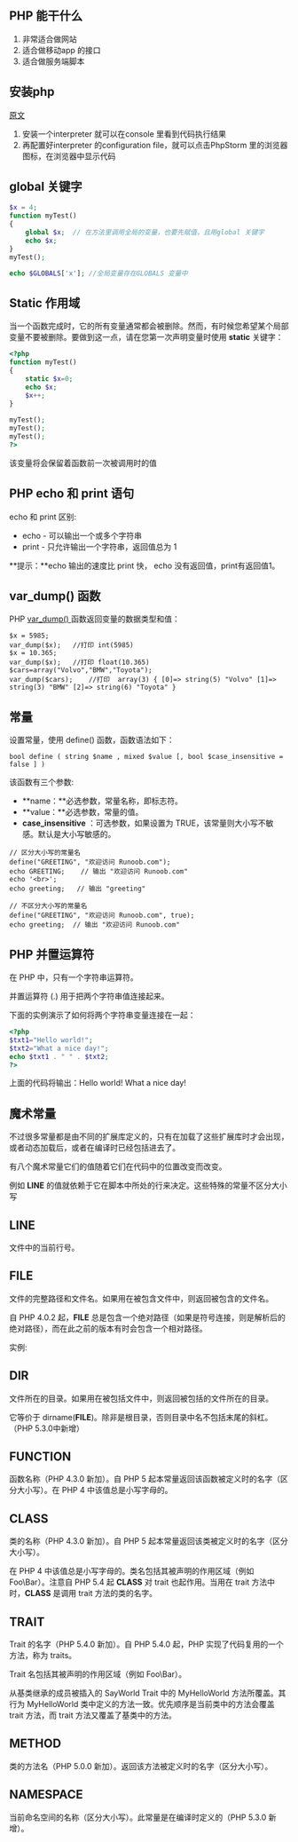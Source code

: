 ## PHP 能干什么

1. 非常适合做网站
2. 适合做移动app 的接口
3. 适合做服务端脚本

## 安装php

[原文](https://blog.csdn.net/zhonggaorong/article/details/52217484)

1. 安装一个interpreter 就可以在console 里看到代码执行结果
2. 再配置好interpreter 的configuration file，就可以点击PhpStorm 里的浏览器图标，在浏览器中显示代码

## global 关键字

```php 
$x = 4;
function myTest()
{
    global $x;  // 在方法里调用全局的变量，也要先赋值，且用global 关键字
    echo $x;
}
myTest();

echo $GLOBALS['x']; //全局变量存在GLOBALS 变量中
```

## Static 作用域

当一个函数完成时，它的所有变量通常都会被删除。然而，有时候您希望某个局部变量不要被删除。要做到这一点，请在您第一次声明变量时使用 **static** 关键字：

```php
<?php
function myTest()
{
    static $x=0;
    echo $x;
    $x++;
}
 
myTest();
myTest();
myTest();
?>
```

该变量将会保留着函数前一次被调用时的值

## PHP echo 和 print 语句

echo 和 print 区别:

- echo - 可以输出一个或多个字符串
- print - 只允许输出一个字符串，返回值总为 1

**提示：**echo 输出的速度比 print 快， echo 没有返回值，print有返回值1。

## var_dump() 函数

PHP [var_dump() ](http://www.runoob.com/php/php-var_dump-function.html)函数返回变量的数据类型和值：

```
$x = 5985;
var_dump($x);   //打印 int(5985) 
$x = 10.365;
var_dump($x);   //打印 float(10.365) 
$cars=array("Volvo","BMW","Toyota");
var_dump($cars);    //打印  array(3) { [0]=> string(5) "Volvo" [1]=> string(3) "BMW" [2]=> string(6) "Toyota" }
```

## 常量

设置常量，使用 define() 函数，函数语法如下：

```
bool define ( string $name , mixed $value [, bool $case_insensitive = false ] )
```

该函数有三个参数:

- **name：**必选参数，常量名称，即标志符。
- **value：**必选参数，常量的值。
- **case_insensitive** ：可选参数，如果设置为 TRUE，该常量则大小写不敏感。默认是大小写敏感的。

```
// 区分大小写的常量名
define("GREETING", "欢迎访问 Runoob.com");
echo GREETING;    // 输出 "欢迎访问 Runoob.com"
echo '<br>';
echo greeting;   // 输出 "greeting"

// 不区分大小写的常量名
define("GREETING", "欢迎访问 Runoob.com", true);
echo greeting;  // 输出 "欢迎访问 Runoob.com"
```

## PHP 并置运算符

在 PHP 中，只有一个字符串运算符。

并置运算符 (.) 用于把两个字符串值连接起来。

下面的实例演示了如何将两个字符串变量连接在一起：

```php
<?php 
$txt1="Hello world!"; 
$txt2="What a nice day!"; 
echo $txt1 . " " . $txt2; 
?>
```

上面的代码将输出：Hello world! What a nice day!



## 魔术常量

不过很多常量都是由不同的扩展库定义的，只有在加载了这些扩展库时才会出现，或者动态加载后，或者在编译时已经包括进去了。

有八个魔术常量它们的值随着它们在代码中的位置改变而改变。

例如 __LINE__ 的值就依赖于它在脚本中所处的行来决定。这些特殊的常量不区分大小写

## __LINE__

文件中的当前行号。

## __FILE__

文件的完整路径和文件名。如果用在被包含文件中，则返回被包含的文件名。

自 PHP 4.0.2 起，__FILE__ 总是包含一个绝对路径（如果是符号连接，则是解析后的绝对路径），而在此之前的版本有时会包含一个相对路径。

实例:

## __DIR__

文件所在的目录。如果用在被包括文件中，则返回被包括的文件所在的目录。

它等价于 dirname(__FILE__)。除非是根目录，否则目录中名不包括末尾的斜杠。（PHP 5.3.0中新增）

## __FUNCTION__

函数名称（PHP 4.3.0 新加）。自 PHP 5 起本常量返回该函数被定义时的名字（区分大小写）。在 PHP 4 中该值总是小写字母的。

## __CLASS__

类的名称（PHP 4.3.0 新加）。自 PHP 5 起本常量返回该类被定义时的名字（区分大小写）。

在 PHP 4 中该值总是小写字母的。类名包括其被声明的作用区域（例如 Foo\Bar）。注意自 PHP 5.4 起 __CLASS__ 对 trait 也起作用。当用在 trait 方法中时，__CLASS__ 是调用 trait 方法的类的名字。

## __TRAIT__

Trait 的名字（PHP 5.4.0 新加）。自 PHP 5.4.0 起，PHP 实现了代码复用的一个方法，称为 traits。

Trait 名包括其被声明的作用区域（例如 Foo\Bar）。

从基类继承的成员被插入的 SayWorld Trait 中的 MyHelloWorld 方法所覆盖。其行为 MyHelloWorld 类中定义的方法一致。优先顺序是当前类中的方法会覆盖 trait 方法，而 trait 方法又覆盖了基类中的方法。

## __METHOD__

类的方法名（PHP 5.0.0 新加）。返回该方法被定义时的名字（区分大小写）。

## __NAMESPACE__

当前命名空间的名称（区分大小写）。此常量是在编译时定义的（PHP 5.3.0 新增）。